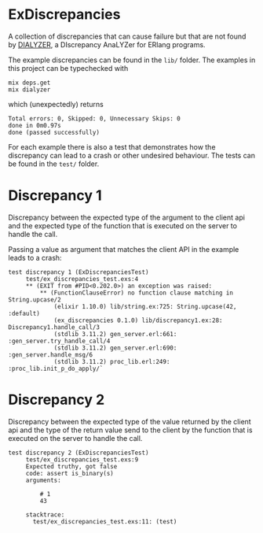 # ExDiscrepancies

A collection of discrepancies that can cause failure but that are not found by
[DIALYZER](https://www.erlang.org/doc/man/dialyzer.html), 
a DIscrepancy AnaLYZer for ERlang programs.

The example discrepancies can be found in the `lib/` folder.
The examples in this project can be typechecked with

```
mix deps.get
mix dialyzer
```

which (unexpectedly) returns

```
Total errors: 0, Skipped: 0, Unnecessary Skips: 0
done in 0m0.97s
done (passed successfully)
```

For each example there is also a test that demonstrates how the discrepancy can lead to
a crash or other undesired behaviour.
The tests can be found in the `test/` folder.

# Discrepancy 1

Discrepancy between the expected type of the argument to the client api and
the expected type of the function that is executed on the server to handle
the call.

Passing a value as argument that matches the client API in the example leads to a crash:

```
test discrepancy 1 (ExDiscrepanciesTest)
     test/ex_discrepancies_test.exs:4
     ** (EXIT from #PID<0.202.0>) an exception was raised:
         ** (FunctionClauseError) no function clause matching in String.upcase/2
             (elixir 1.10.0) lib/string.ex:725: String.upcase(42, :default)
             (ex_discrepancies 0.1.0) lib/discrepancy1.ex:28: Discrepancy1.handle_call/3
             (stdlib 3.11.2) gen_server.erl:661: :gen_server.try_handle_call/4
             (stdlib 3.11.2) gen_server.erl:690: :gen_server.handle_msg/6
             (stdlib 3.11.2) proc_lib.erl:249: :proc_lib.init_p_do_apply/`
```

# Discrepancy 2

Discrepancy between the expected type of the value returned by the client api
and the type of the return value send to the client by the function that is
executed on the server to handle the call.

```
test discrepancy 2 (ExDiscrepanciesTest)
     test/ex_discrepancies_test.exs:9
     Expected truthy, got false
     code: assert is_binary(s)
     arguments:

         # 1
         43

     stacktrace:
       test/ex_discrepancies_test.exs:11: (test)
```

